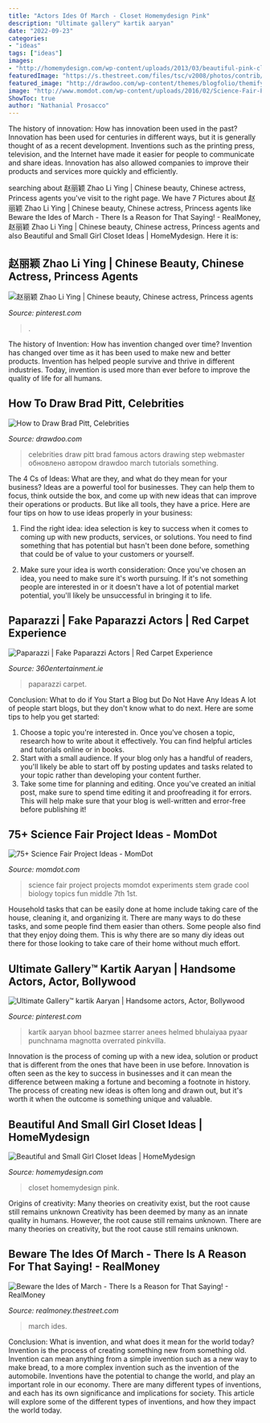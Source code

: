 ```yaml
---
title: "Actors Ides Of March - Closet Homemydesign Pink"
description: "Ultimate gallery™ kartik aaryan"
date: "2022-09-23"
categories:
- "ideas"
tags: ["ideas"]
images:
- "http://homemydesign.com/wp-content/uploads/2013/03/beautiful-pink-closet-ideas.jpg"
featuredImage: "https://s.thestreet.com/files/tsc/v2008/photos/contrib/uploads/42402601-828a-11eb-a3c4-e373a9e524b8.jpg"
featured_image: "http://drawdoo.com/wp-content/themes/blogfolio/themify/img.php?src=http://drawdoo.com/wp-content/uploads/tutorials/Celebrities/lesson21/step_19.png&amp;w=665&amp;h=&amp;zc=1&amp;q=60&amp;a=t"
image: "http://www.momdot.com/wp-content/uploads/2016/02/Science-Fair-Project-Ideas-38.jpg"
ShowToc: true
author: "Nathanial Prosacco"
---
```



The history of innovation: How has innovation been used in the past?
Innovation has been used for centuries in different ways, but it is generally thought of as a recent development. Inventions such as the printing press, television, and the Internet have made it easier for people to communicate and share ideas. Innovation has also allowed companies to improve their products and services more quickly and efficiently.

	

		
searching about 赵丽颖 Zhao Li Ying | Chinese beauty, Chinese actress, Princess agents you've visit to the right page. We have 7 Pictures about 赵丽颖 Zhao Li Ying | Chinese beauty, Chinese actress, Princess agents like Beware the Ides of March - There Is a Reason for That Saying! - RealMoney, 赵丽颖 Zhao Li Ying | Chinese beauty, Chinese actress, Princess agents and also Beautiful and Small Girl Closet Ideas | HomeMydesign. Here it is:
		
    
## 赵丽颖 Zhao Li Ying | Chinese Beauty, Chinese Actress, Princess Agents

<img loading=lazy src="https://i.pinimg.com/736x/5d/53/7b/5d537b1a3db257915942a8be2ee9ffce.jpg" onerror="this.onerror=null;this.src='https://tse2.mm.bing.net/th?id=OIP.X_20xgAzzCy3lxEEE78m5QHaKS&amp;pid=15.1';" alt="赵丽颖 Zhao Li Ying | Chinese beauty, Chinese actress, Princess agents">

_Source: pinterest.com_

>. 

	

The history of Invention: How has invention changed over time?
Invention has changed over time as it has been used to make new and better products. Invention has helped people survive and thrive in different industries. Today, invention is used more than ever before to improve the quality of life for all humans.

    
## How To Draw Brad Pitt, Celebrities

<img loading=lazy src="http://drawdoo.com/wp-content/themes/blogfolio/themify/img.php?src=http://drawdoo.com/wp-content/uploads/tutorials/Celebrities/lesson21/step_19.png&amp;w=665&amp;h=&amp;zc=1&amp;q=60&amp;a=t" onerror="this.onerror=null;this.src='https://tse4.mm.bing.net/th?id=OIP.ooTIuuKM_ClI6T9hR2KdUAHaJW&amp;pid=15.1';" alt="How to Draw Brad Pitt, Celebrities">

_Source: drawdoo.com_

>celebrities draw pitt brad famous actors drawing step webmaster обновлено автором drawdoo march tutorials something. 

	

The 4 Cs of Ideas: What are they, and what do they mean for your business?
Ideas are a powerful tool for businesses. They can help them to focus, think outside the box, and come up with new ideas that can improve their operations or products. But like all tools, they have a price. Here are four tips on how to use ideas properly in your business:
1. Find the right idea: idea selection is key to success when it comes to coming up with new products, services, or solutions. You need to find something that has potential but hasn't been done before, something that could be of value to your customers or yourself.

2. Make sure your idea is worth consideration: Once you've chosen an idea, you need to make sure it's worth pursuing. If it's not something people are interested in or it doesn't have a lot of potential market potential, you'll likely be unsuccessful in bringing it to life.

    
## Paparazzi | Fake Paparazzi Actors | Red Carpet Experience

<img loading=lazy src="https://360entertainment.ie/img/share/paparazzi_1560210896479697.png" onerror="this.onerror=null;this.src='https://tse2.mm.bing.net/th?id=OIP.Mt4YfTp34B7pXcRr9nEnEwHaD4&amp;pid=15.1';" alt="Paparazzi | Fake Paparazzi Actors | Red Carpet Experience">

_Source: 360entertainment.ie_

>paparazzi carpet. 

	

Conclusion: What to do if You Start a Blog but Do Not Have Any Ideas
A lot of people start blogs, but they don't know what to do next. Here are some tips to help you get started: 
1) Choose a topic you're interested in. Once you've chosen a topic, research how to write about it effectively. You can find helpful articles and tutorials online or in books.
2) Start with a small audience. If your blog only has a handful of readers, you'll likely be able to start off by posting updates and tasks related to your topic rather than developing your content further. 
3) Take some time for planning and editing. Once you've created an initial post, make sure to spend time editing it and proofreading it for errors. This will help make sure that your blog is well-written and error-free before publishing it!

    
## 75+ Science Fair Project Ideas - MomDot

<img loading=lazy src="http://www.momdot.com/wp-content/uploads/2016/02/Science-Fair-Project-Ideas-38.jpg" onerror="this.onerror=null;this.src='https://tse4.mm.bing.net/th?id=OIP.-TyNjJ8egTAQ8IdZs9DE3gHaJ4&amp;pid=15.1';" alt="75+ Science Fair Project Ideas - MomDot">

_Source: momdot.com_

>science fair project projects momdot experiments stem grade cool biology topics fun middle 7th 1st. 

	

Household tasks that can be easily done at home include taking care of the house, cleaning it, and organizing it. There are many ways to do these tasks, and some people find them easier than others. Some people also find that they enjoy doing them. This is why there are so many diy ideas out there for those looking to take care of their home without much effort.

    
## Ultimate Gallery™ Kartik Aaryan | Handsome Actors, Actor, Bollywood

<img loading=lazy src="https://i.pinimg.com/736x/e2/92/2b/e2922bc5403c48c3dd9f93708b73f544.jpg" onerror="this.onerror=null;this.src='https://tse1.mm.bing.net/th?id=OIP.6Y0sJSzAsZhiZZtDTqt_VQHaHa&amp;pid=15.1';" alt="Ultimate Gallery™ kartik Aaryan | Handsome actors, Actor, Bollywood">

_Source: pinterest.com_

>kartik aaryan bhool bazmee starrer anees helmed bhulaiyaa pyaar punchnama magnotta overrated pinkvilla. 

	

Innovation is the process of coming up with a new idea, solution or product that is different from the ones that have been in use before. Innovation is often seen as the key to success in businesses and it can mean the difference between making a fortune and becoming a footnote in history. The process of creating new ideas is often long and drawn out, but it's worth it when the outcome is something unique and valuable.

    
## Beautiful And Small Girl Closet Ideas | HomeMydesign

<img loading=lazy src="http://homemydesign.com/wp-content/uploads/2013/03/beautiful-pink-closet-ideas.jpg" onerror="this.onerror=null;this.src='https://tse3.mm.bing.net/th?id=OIP.8n49USNZQx1Y3QsGY0t2vgHaF0&amp;pid=15.1';" alt="Beautiful and Small Girl Closet Ideas | HomeMydesign">

_Source: homemydesign.com_

>closet homemydesign pink. 

	

Origins of creativity: Many theories on creativity exist, but the root cause still remains unknown
Creativity has been deemed by many as an innate quality in humans. However, the root cause still remains unknown. There are many theories on creativity, but the root cause still remains unknown.

    
## Beware The Ides Of March - There Is A Reason For That Saying! - RealMoney

<img loading=lazy src="https://s.thestreet.com/files/tsc/v2008/photos/contrib/uploads/42402601-828a-11eb-a3c4-e373a9e524b8.jpg" onerror="this.onerror=null;this.src='https://tse3.mm.bing.net/th?id=OIP.IUYzNGbtvY9j5CxpyavGCwHaE8&amp;pid=15.1';" alt="Beware the Ides of March - There Is a Reason for That Saying! - RealMoney">

_Source: realmoney.thestreet.com_

>march ides. 

	

Conclusion: What is invention, and what does it mean for the world today?
Invention is the process of creating something new from something old. Invention can mean anything from a simple invention such as a new way to make bread, to a more complex invention such as the invention of the automobile. Inventions have the potential to change the world, and play an important role in our economy. There are many different types of inventions, and each has its own significance and implications for society. This article will explore some of the different types of inventions, and how they impact the world today.

